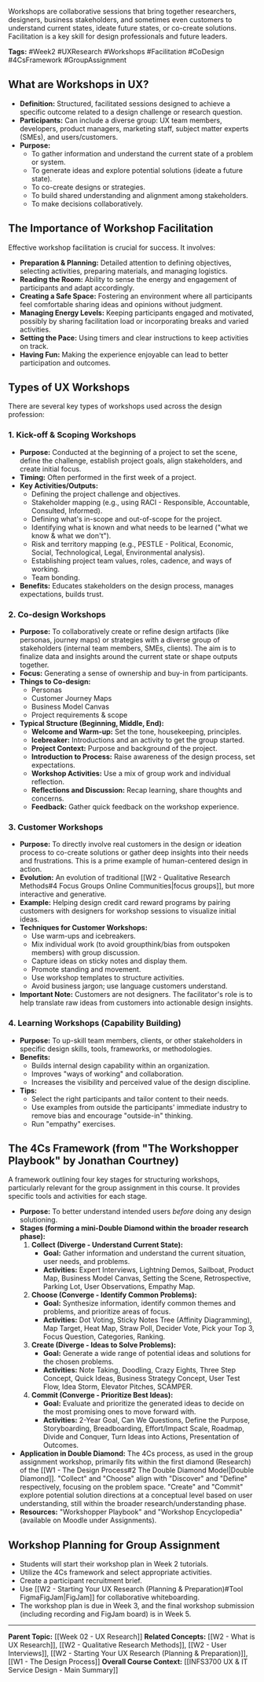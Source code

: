 Workshops are collaborative sessions that bring together researchers, designers, business stakeholders, and sometimes even customers to understand current states, ideate future states, or co-create solutions. Facilitation is a key skill for design professionals and future leaders.

**Tags:** #Week2 #UXResearch #Workshops #Facilitation #CoDesign #4CsFramework #GroupAssignment

## What are Workshops in UX?

* **Definition:** Structured, facilitated sessions designed to achieve a specific outcome related to a design challenge or research question.
* **Participants:** Can include a diverse group: UX team members, developers, product managers, marketing staff, subject matter experts (SMEs), and users/customers.
* **Purpose:**
    * To gather information and understand the current state of a problem or system.
    * To generate ideas and explore potential solutions (ideate a future state).
    * To co-create designs or strategies.
    * To build shared understanding and alignment among stakeholders.
    * To make decisions collaboratively.

## The Importance of Workshop Facilitation

Effective workshop facilitation is crucial for success. It involves:

* **Preparation & Planning:** Detailed attention to defining objectives, selecting activities, preparing materials, and managing logistics.
* **Reading the Room:** Ability to sense the energy and engagement of participants and adapt accordingly.
* **Creating a Safe Space:** Fostering an environment where all participants feel comfortable sharing ideas and opinions without judgment.
* **Managing Energy Levels:** Keeping participants engaged and motivated, possibly by sharing facilitation load or incorporating breaks and varied activities.
* **Setting the Pace:** Using timers and clear instructions to keep activities on track.
* **Having Fun:** Making the experience enjoyable can lead to better participation and outcomes.

## Types of UX Workshops

There are several key types of workshops used across the design profession:

### 1. Kick-off & Scoping Workshops
* **Purpose:** Conducted at the beginning of a project to set the scene, define the challenge, establish project goals, align stakeholders, and create initial focus.
* **Timing:** Often performed in the first week of a project.
* **Key Activities/Outputs:**
    * Defining the project challenge and objectives.
    * Stakeholder mapping (e.g., using RACI - Responsible, Accountable, Consulted, Informed).
    * Defining what's in-scope and out-of-scope for the project.
    * Identifying what is known and what needs to be learned ("what we know & what we don't").
    * Risk and territory mapping (e.g., PESTLE - Political, Economic, Social, Technological, Legal, Environmental analysis).
    * Establishing project team values, roles, cadence, and ways of working.
    * Team bonding.
* **Benefits:** Educates stakeholders on the design process, manages expectations, builds trust.

### 2. Co-design Workshops
* **Purpose:** To collaboratively create or refine design artifacts (like personas, journey maps) or strategies with a diverse group of stakeholders (internal team members, SMEs, clients). The aim is to finalize data and insights around the current state or shape outputs together.
* **Focus:** Generating a sense of ownership and buy-in from participants.
* **Things to Co-design:**
    * Personas
    * Customer Journey Maps
    * Business Model Canvas
    * Project requirements & scope
* **Typical Structure (Beginning, Middle, End):**
    * **Welcome and Warm-up:** Set the tone, housekeeping, principles.
    * **Icebreaker:** Introductions and an activity to get the group started.
    * **Project Context:** Purpose and background of the project.
    * **Introduction to Process:** Raise awareness of the design process, set expectations.
    * **Workshop Activities:** Use a mix of group work and individual reflection.
    * **Reflections and Discussion:** Recap learning, share thoughts and concerns.
    * **Feedback:** Gather quick feedback on the workshop experience.

### 3. Customer Workshops
* **Purpose:** To directly involve real customers in the design or ideation process to co-create solutions or gather deep insights into their needs and frustrations. This is a prime example of human-centered design in action.
* **Evolution:** An evolution of traditional [[W2 - Qualitative Research Methods#4 Focus Groups Online Communities|focus groups]], but more interactive and generative.
* **Example:** Helping design credit card reward programs by pairing customers with designers for workshop sessions to visualize initial ideas.
* **Techniques for Customer Workshops:**
    * Use warm-ups and icebreakers.
    * Mix individual work (to avoid groupthink/bias from outspoken members) with group discussion.
    * Capture ideas on sticky notes and display them.
    * Promote standing and movement.
    * Use workshop templates to structure activities.
    * Avoid business jargon; use language customers understand.
* **Important Note:** Customers are not designers. The facilitator's role is to help translate raw ideas from customers into actionable design insights.

### 4. Learning Workshops (Capability Building)
* **Purpose:** To up-skill team members, clients, or other stakeholders in specific design skills, tools, frameworks, or methodologies.
* **Benefits:**
    * Builds internal design capability within an organization.
    * Improves "ways of working" and collaboration.
    * Increases the visibility and perceived value of the design discipline.
* **Tips:**
    * Select the right participants and tailor content to their needs.
    * Use examples from outside the participants' immediate industry to remove bias and encourage "outside-in" thinking.
    * Run "empathy" exercises.

## The 4Cs Framework (from "The Workshopper Playbook" by Jonathan Courtney)

A framework outlining four key stages for structuring workshops, particularly relevant for the group assignment in this course. It provides specific tools and activities for each stage.

* **Purpose:** To better understand intended users *before* doing any design solutioning.
* **Stages (forming a mini-Double Diamond within the broader research phase):**
    1.  **Collect (Diverge - Understand Current State):**
        * **Goal:** Gather information and understand the current situation, user needs, and problems.
        * **Activities:** Expert Interviews, Lightning Demos, Sailboat, Product Map, Business Model Canvas, Setting the Scene, Retrospective, Parking Lot, User Observations, Empathy Map.
    2.  **Choose (Converge - Identify Common Problems):**
        * **Goal:** Synthesize information, identify common themes and problems, and prioritize areas of focus.
        * **Activities:** Dot Voting, Sticky Notes Tree (Affinity Diagramming), Map Target, Heat Map, Straw Poll, Decider Vote, Pick your Top 3, Focus Question, Categories, Ranking.
    3.  **Create (Diverge - Ideas to Solve Problems):**
        * **Goal:** Generate a wide range of potential ideas and solutions for the chosen problems.
        * **Activities:** Note Taking, Doodling, Crazy Eights, Three Step Concept, Quick Ideas, Business Strategy Concept, User Test Flow, Idea Storm, Elevator Pitches, SCAMPER.
    4.  **Commit (Converge - Prioritize Best Ideas):**
        * **Goal:** Evaluate and prioritize the generated ideas to decide on the most promising ones to move forward with.
        * **Activities:** 2-Year Goal, Can We Questions, Define the Purpose, Storyboarding, Breadboarding, Effort/Impact Scale, Roadmap, Divide and Conquer, Turn Ideas into Actions, Presentation of Outcomes.
* **Application in Double Diamond:** The 4Cs process, as used in the group assignment workshop, primarily fits within the first diamond (Research) of the [[W1 - The Design Process#2 The Double Diamond Model|Double Diamond]]. "Collect" and "Choose" align with "Discover" and "Define" respectively, focusing on the problem space. "Create" and "Commit" explore potential solution directions at a conceptual level based on user understanding, still within the broader research/understanding phase.
* **Resources:** "Workshopper Playbook" and "Workshop Encyclopedia" (available on Moodle under Assignments).

## Workshop Planning for Group Assignment
* Students will start their workshop plan in Week 2 tutorials.
* Utilize the 4Cs framework and select appropriate activities.
* Create a participant recruitment brief.
* Use [[W2 - Starting Your UX Research (Planning & Preparation)#Tool FigmaFigJam|FigJam]] for collaborative whiteboarding.
* The workshop plan is due in Week 3, and the final workshop submission (including recording and FigJam board) is in Week 5.

---
**Parent Topic:** [[Week 02 - UX Research]]
**Related Concepts:** [[W2 - What is UX Research]], [[W2 - Qualitative Research Methods]], [[W2 - User Interviews]], [[W2 - Starting Your UX Research (Planning & Preparation)]], [[W1 - The Design Process]]
**Overall Course Context:** [[INFS3700 UX & IT Service Design - Main Summary]]
